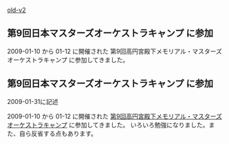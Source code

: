 [old-v2](ig090112-orig.html)

## 第9回日本マスターズオーケストラキャンプ に参加

2009-01-10 から 01-12 に開催された 第9回高円宮殿下メモリアル・マスターズオーケストラキャンプ に参加してきました。






## 第9回日本マスターズオーケストラキャンプ に参加


2009-01-31に記述

2009-01-10 から 01-12 に開催された [第9回高円宮殿下メモリアル・マスターズオーケストラキャンプ](http://www.jao.or.jp/02.html) に参加してきました。
いろいろ勉強になりました。また、自ら反省する点もあります。